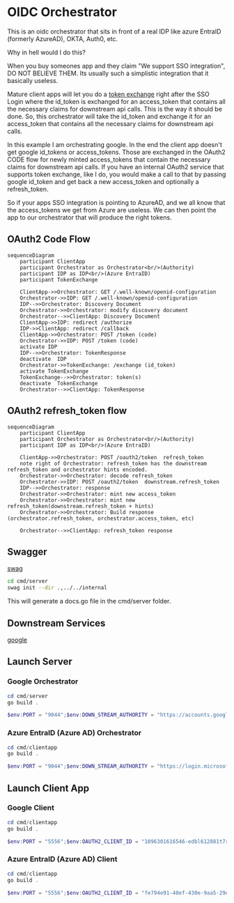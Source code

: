 # OIDC Orchestrator

This is an oidc orchestrator that sits in front of a real IDP like azure EntraID (formerly AzureAD), OKTA, Auth0, etc.

Why in hell would I do this?  

When you buy someones app and they claim "We support SSO integration", DO NOT BELIEVE THEM.  Its usually such a simplistic integration that it basically useless.  

Mature client apps will let you do a [token exchange](https://oauth.net/2/token-exchange/) right after the SSO Login where the id_token is exchanged for an access_token that contains all the necessary claims for downstream api calls.  This is the way it should be done.   So, this orchestrator will take the id_token and exchange it for an access_token that contains all the necessary claims for downstream api calls.

In this example I am orchestrating google.  In the end the client app doesn't get google id_tokens or access_tokens.  Those are exchanged in the OAuth2 CODE flow for newly minted access_tokens that contain the necessary claims for downstream api calls.  If you have an internal OAuth2 service that supports token exchange, like I do, you would make a call to that by passing google id_token and get back a new access_token and optionally a refresh_token.

So if your apps SSO integration is pointing to AzureAD, and we all know that the access_tokens we get from Azure are useless.  We can then point the app to our orchestrator that will produce the right tokens.  

## OAuth2 Code Flow

```mermaid
sequenceDiagram
    participant ClientApp
    participant Orchestrator as Orchestrator<br/>(Authority)
    participant IDP as IDP<br/>(Azure EntraID)
    participant TokenExchange

    ClientApp->>Orchestrator: GET /.well-known/openid-configuration
    Orchestrator->>IDP: GET /.well-known/openid-configuration
    IDP-->>Orchestrator: Discovery Document
    Orchestrator->>Orchestrator: modify discovery document
    Orchestrator-->>ClientApp: Discovery Document
    ClientApp->>IDP: redirect /authorize
    IDP->>ClientApp: redirect /callback
    ClientApp->>Orchestrator: POST /token (code)
    Orchestrator->>IDP: POST /token (code)
    activate IDP
    IDP-->>Orchestrator: TokenResponse
    deactivate  IDP
    Orchestrator->>TokenExchange: /exchange (id_token)
    activate TokenExchange
    TokenExchange-->>Orchestrator: token(s)
    deactivate  TokenExchange
    Orchestrator-->>ClientApp: TokenResponse
```

## OAuth2 refresh_token flow

```mermaid
sequenceDiagram
    participant ClientApp
    participant Orchestrator as Orchestrator<br/>(Authority)
    participant IDP as IDP<br/>(Azure EntraID)
 
    ClientApp->>Orchestrator: POST /oauth2/token  refresh_token
    note right of Orchestrator: refresh_token has the downstream refresh_token and orchestrator hints encoded.
    Orchestrator->>Orchestrator: decode refresh_token
    Orchestrator->>IDP: POST /oauth2/token  downstream.refresh_token
    IDP-->>Orchestrator: response
    Orchestrator->>Orchestrator: mint new access_token
    Orchestrator->>Orchestrator: mint new refresh_token(downstream.refresh_token + hints)
    Orchestrator->>Orchestrator: Build response (orchestrator.refresh_token, orchestrator.access_token, etc)

    Orchestrator-->>ClientApp: refresh_token response
```
## Swagger

[swag](https://github.com/swaggo/swag)  

```bash
cd cmd/server
swag init --dir .,../../internal
```

This will generate a docs.go file in the cmd/server folder.

## Downstream Services

[google](https://console.cloud.google.com/apis/credentials/oauthclient)  

## Launch Server

### Google Orchestrator

```powershell
cd cmd/server
go build .

$env:PORT = "9044";$env:DOWN_STREAM_AUTHORITY = "https://accounts.google.com"; .\server.exe
```

### Azure EntraID (Azure AD) Orchestrator

```powershell
cd cmd/clientapp
go build .

$env:PORT = "9044";$env:DOWN_STREAM_AUTHORITY = "https://login.microsoftonline.com/f3c3e0c3-ea9e-469c-aca8-3276a8b12d26/v2.0"; .\server.exe
```

## Launch Client App

### Google Client

```powershell
cd cmd/clientapp
go build .

$env:PORT = "5556";$env:OAUTH2_CLIENT_ID = "1096301616546-edbl612881t7rkpljp3qa3juminskulo.apps.googleusercontent.com";$env:OAUTH2_CLIENT_SECRET = "**REDACTED**";$env:AUTHORITY = "http://localhost:9044"; .\clientapp.exe
```

### Azure EntraID (Azure AD) Client

```powershell
cd cmd/clientapp
go build .

$env:PORT = "5556";$env:OAUTH2_CLIENT_ID = "fe794e91-40ef-430e-9aa5-29e3ca962928";$env:OAUTH2_CLIENT_SECRET = "**REDACTED**";$env:AUTHORITY = "http://localhost:9044"; .\clientapp.exe
```

